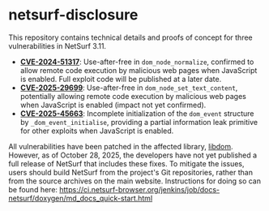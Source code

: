 # netsurf-disclosure

This repository contains technical details and proofs of concept for three vulnerabilities in NetSurf 3.11.

* [**CVE-2024-51317**](CVE-2024-51317): Use-after-free in `dom_node_normalize`, confirmed to allow remote code execution by malicious web pages when JavaScript is enabled. Full exploit code will be published at a later date.
* [**CVE-2025-29699**](CVE-2025-29699): Use-after-free in `dom_node_set_text_content`, potentially allowing remote code execution by malicious web pages when JavaScript is enabled (impact not yet confirmed).
* [**CVE-2025-45663**](CVE-2025-45663): Incomplete initialization of the `dom_event` structure by `_dom_event_initialise`, providing a partial information leak primitive for other exploits when JavaScript is enabled.

All vulnerabilities have been patched in the affected library, [libdom](https://www.netsurf-browser.org/projects/libdom/). However, as of October 28, 2025, the developers have not yet published a full release of NetSurf that includes these fixes. To mitigate the issues, users should build NetSurf from the project's Git repositories, rather than from the source archives on the main website. Instructions for doing so can be found here: https://ci.netsurf-browser.org/jenkins/job/docs-netsurf/doxygen/md_docs_quick-start.html
